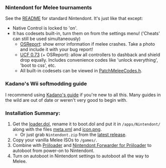 ### Nintendont for Melee tournaments
See the [README](https://github.com/FIX94/Nintendont/blob/master/README.md) for standard Nintendont. It's just like that except:
* Native Control is locked to 'on'.
* It has codesets built-in, turn them on from the settings menu! ('Cheats' can still be used simultaneously)
  * [OSReport](https://twitter.com/UnclePunch_/status/1017607009104023552): show error information if melee crashes. Take a photo and include it with your bug report!
  * [UCF 0.73](http://www.20xx.me/ucf.html) (+ OSReport): allow all controllers to dashback and shield drop equally. Includes convenience codes like 'unlock everything', 'boot to css', etc.
  * All built-in codesets can be viewed in [PatchMeleeCodes.h](kernel/PatchMeleeCodes.h).


### Kadano's Wii softmodding guide
I recommend using [Kadano's guide](https://docs.google.com/document/d/1iaPI7Mb5fCzsLLLuEeQuR9-BeR8AOwvHyU-FM8GKmEs) if you're new to all this. Many guides in the wild are out of date or weren't very good to begin with.

### Installation Summary:
1. Get the [loader.dol](loader/loader.dol?raw=true), rename it to boot.dol and put it in `/apps/Nintendont/` along with the files [meta.xml](nintendont/meta.xml?raw=true) and [icon.png](nintendont/icon.png?raw=true).
   * Or just grab `Nintendont.zip` from the [latest release](https://github.com/jmlee337/Nintendont/releases/latest).
2. Copy your vanilla Melee ISOs to `/games/`.
3. Combine with [Priiloader](http://wiibrew.org/wiki/Priiloader) and [Nintendont Forwarder for Priiloader](https://github.com/jmlee337/Nintendont/loader/loader.dol) to autoboot from power-on to Nintendont.
4. Turn on autoboot in Nintendont settings to autoboot all the way to Melee.
